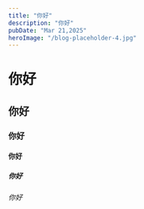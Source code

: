 ```yaml
---
title: "你好"
description: "你好"
pubDate: "Mar 21,2025"
heroImage: "/blog-placeholder-4.jpg"
---
```


# 你好
## 你好
### 你好
#### 你好
##### 你好
###### 你好
